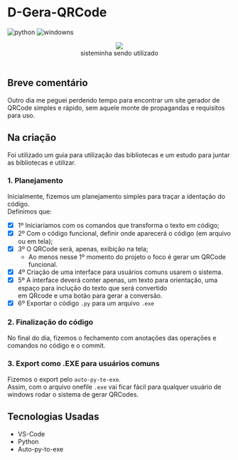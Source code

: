 # D-Gera-QRCode

![python](https://img.shields.io/badge/Python%20--%20blue?link=https%3A%2F%2Fwww.python.org/)
![windowns](https://img.shields.io/badge/windows%20--%20yellow)
<div align="center">
<img align="center" src="https://github.com/DiegoVelosoS/D-Gera-QRCode/assets/124423575/44229b3e-a90f-4fc2-9eed-a769b292dd27"></br>
sisteminha sendo utilizado
</div></br>

## Breve comentário
  Outro dia me peguei perdendo tempo para encontrar um site gerador de QRCode simples e rápido, sem aquele monte de propagandas e requisitos para uso.

## Na criação
  Foi utilizado um guia para utilização das bibliotecas e um estudo para juntar as bibliotecas e utilizar.

### 1. Planejamento
  Inicialmente, fizemos um planejamento simples para traçar a identação do código.</br>
  Definimos que:</br>
  - [x] 1º Iniciariamos com os comandos que transforma o texto em código;</br>
  - [x] 2º Com o código funcional, definir onde aparecerá o código (em arquivo ou em tela);</br>
  - [x] 3º O QRCode será, apenas, exibição na tela;</br>
      * Ao menos nesse 1º momento do projeto o foco é gerar um QRCode funcional.</br>
  - [x] 4º Criação de uma interface para usuários comuns usarem o sistema.</br>
  - [x] 5º A interface deverá conter apenas, um texto para orientação, uma espaço para inclução do texto que será convertido</br>
        em QRcode e uma  botão para gerar a conversão.</br>
  - [x] 6º Exportar o código ```.py``` para um arquivo ```.exe```

### 2. Finalização do código
  No final do dia, fizemos o fechamento com anotações das operações e comandos no código e o commit.

### 3. Export como .EXE para usuários comuns
  Fizemos o export pelo ```auto-py-te-exe```.</br>
  Assim, com o arquivo onefile ```.exe``` vai ficar fácil para qualquer usuário de windows rodar o sistema de gerar QRCodes.

## Tecnologias Usadas
* VS-Code
* Python
* Auto-py-to-exe
